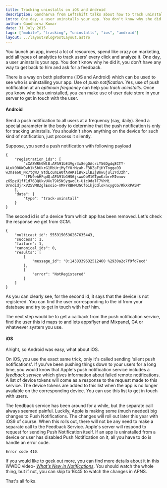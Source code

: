 ```yaml
---
title: Tracking uninstalls on iOS and Android
description: Gandharva from Leftshift talks about how to track uninstalls on iOS and Android
intro: One day, a user uninstalls your app. You don't know why she did it, you don't have any way to get back to her and ask for a feedback.
author: Gandharva Kumar
date: 31 July 2015
tags: ["mobile", "tracking", "uninstalls", "ios", "android"]
layout: ../layout/BlogPostLayout.astro
---
```


You launch an app, invest a lot of resources, spend like crazy on marketing, add all types of analytics to track users' every click and analyze it. One day, a user uninstalls your app. You don't know why he did it, you don't have any way to get back to him and ask for a feedback.

There is a way on both platforms (iOS and Android) which can be used to see who is uninstalling your app. Use of _push notification_. Yes, use of push notification at an _optimum frequency_ can help you _track uninstalls_. Once you know who has uninstalled, you can make use of user date store in your server to get in touch with the user.

#### Android

Send a push notification to all users at a frequency (say, daily). Send a special parameter in the body to determine that the push notification is only for tracking uninstalls. You shouldn't show anything on the device for such kind of notification, just process it silently.

Suppose, you send a push notification with following payload

    {
    	"registration_ids": [
    		"cXA8WRhGWt8:APA91bE3Vgr3x8egGAcriY56Dgdq8CTY- ALukO0UWQwh1k5bUkrG1RbUrjMyFfUrMzah-F3DZaFjHYTogga9D_ w3mse6U_Nx7tgWJ_9tdLcumIe0fARAKsiBvxLlBZjBnwujulIYd3zh",
    		"fFN9eAHFqdQ:APA91bGHS6jswwObM1GTpoKzbreMIwnuv z65pzU1ff1d76BQUkvUXuT9k5NSygwoCt-U1cOdalF7VhMi DrndidjrxV25VM8ZglEsoio-mMFYRBHMUGCf61kjCdloFnxygCG7RkXRPA5M"
    	],
    	"data": {
    		"type": "track-uninstall"
    	}
    }

The second id is of a device from which app has been removed. Let's check the response we get from GCM.

    {
    	"multicast_id": 5559150596267635443,
    	"success": 1,
    	"failure": 1,
    	"canonical_ids": 0,
    	"results": [
    		{
    			"message_id": "0:1438339632512460 %2930a2c7f9fd7ecd"
    		},
    		{
    			"error": "NotRegistered"
    		}
    	]
    }

As you can clearly see, for the second id, it says that the device is not registered. You can find the user corresponding to the id from your database and try to get in touch with her/ him.

The next step would be to get a callback from the push notification service, find the user this id maps to and lets appsflyer and Mixpanel, GA or whatwever system you use.

#### iOS

Alright, so Android was easy, what about iOS.

On iOS, you use the exact same trick, only it's called sending 'silent push notifications'. If you've been pushing things down to your users for a long time, you would know that Apple's push notification service includes a _[feedback service][1]_ which gives information about failed remote notifications. A list of device tokens will come as a response to the request made to this service. The device tokens are added to this list when the app is no longer available on the corresponding device. You can use this list to get in touch with users.

The feedback service has been around for a while, but the separate call always seemed painful. Luckily, Apple is making some (much needed) big changes to Push Notifications. The changes will roll out later this year with iOS9 of course. When this rolls out, there will not be any need to make a separate call to the Feedback Service. Apple's server will respond to request for sending Push Notification itself. If an app is uninstalled from a device or user has disabled Push Notification on it, all you have to do is handle an error code.

    Error code 410.

If you would like to geek out more, you can find more details about it in this WWDC video- _[What's New in Notifications][2]_. You should watch the whole thing, but if not, you can skip to 16:45 to watch the changes in APNS.

That's all folks.

[1]: https://developer.apple.com/library/ios/documentation/NetworkingInternet/Conceptual/RemoteNotificationsPG/Chapters/CommunicatingWIthAPS.html#//apple_ref/doc/uid/TP40008194-CH101-SW3
[2]: https://developer.apple.com/videos/wwdc/2015/?id=720
